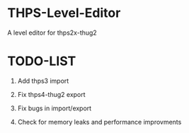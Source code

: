 # THPS-Level-Editor
A level editor for thps2x-thug2
# TODO-LIST
1. Add thps3 import

2. Fix thps4-thug2 export

3. Fix bugs in import/export

4. Check for memory leaks and performance improvments
